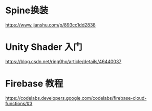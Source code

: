 
# Spine换装
https://www.jianshu.com/p/893cc1dd2838

# Unity Shader 入门
https://blog.csdn.net/ring0hx/article/details/46440037

# Firebase 教程
https://codelabs.developers.google.com/codelabs/firebase-cloud-functions/#3
